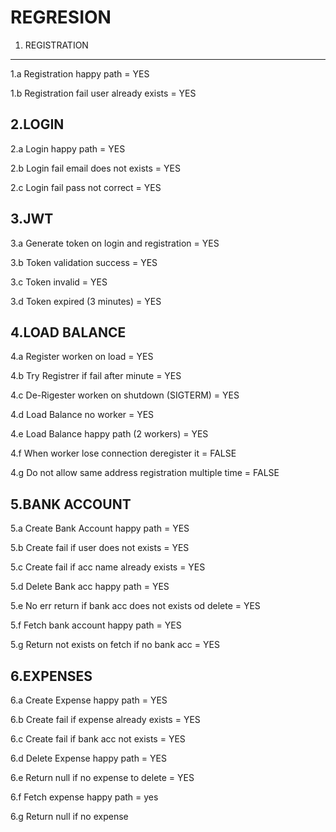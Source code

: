 # REGRESION

1. REGISTRATION
---------------------
1.a Registration happy path = YES

1.b Registration fail user already exists = YES


2.LOGIN
---------------------
2.a Login happy path = YES

2.b Login fail email does not exists = YES

2.c Login fail pass not correct = YES

3.JWT
----------------------
3.a Generate token on login and registration = YES

3.b Token validation success = YES

3.c Token invalid = YES

3.d Token expired (3 minutes) = YES

4.LOAD BALANCE
-----------------------
4.a Register worken on load = YES

4.b Try Registrer if fail after minute = YES

4.c De-Rigester worken on shutdown (SIGTERM) = YES

4.d Load Balance no worker = YES

4.e Load Balance happy path (2 workers) = YES

4.f When worker lose connection deregister it = FALSE

4.g Do not allow same address registration multiple time = FALSE

5.BANK ACCOUNT
-------------------------
5.a Create Bank Account happy path = YES

5.b Create fail if user does not exists = YES

5.c Create fail if acc name already exists = YES

5.d Delete Bank acc happy path = YES

5.e No err return if bank acc does not exists od delete = YES

5.f Fetch bank account happy path = YES

5.g Return not exists on fetch if no bank acc = YES

6.EXPENSES
-----------------------
6.a Create Expense happy path = YES

6.b Create fail if expense already exists = YES

6.c Create fail if bank acc not exists = YES

6.d Delete Expense happy path = YES

6.e Return null if no expense to delete = YES

6.f Fetch expense happy path = yes

6.g Return null if no expense 



